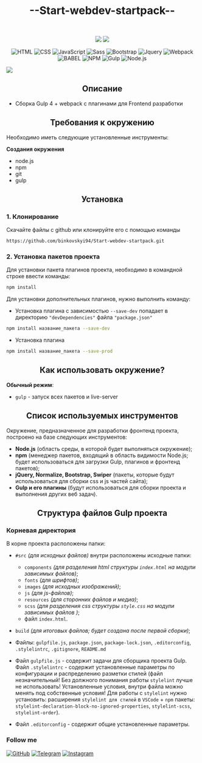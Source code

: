 <h1 align="center">--Start-webdev-startpack--</h2>
<br>
<div align="center">

<a href="https://github.com/binkovskyi94"><img src="https://img.shields.io/badge/made%20by-binkovskyi94-orange.svg?style=plastic&logo=github"></a> <a href="https://github.com/binkovskyi94/Start-webdev-startpack"><img src="https://img.shields.io/badge/-downloads-green.svg?style=plastic&logo="></a>
</div> 

<div align="center">

![HTML](https://img.shields.io/badge/-HTML-orange?style=plastic&logo=HTML5) ![CSS](https://img.shields.io/badge/-CSS3-blue?style=plastic&logo=CSS3) ![JavaScript](https://img.shields.io/badge/-JavaScript-yellow?style=plastic&logo=JavaScript) ![Sass](https://img.shields.io/badge/-Sass-pink?style=plastic&logo=Sass) ![Bootstrap](https://img.shields.io/badge/-Bootstrap-7952B3?style=plastic&logo=Bootstrap) ![Jquery](https://img.shields.io/badge/-Jquery-0769AD?style=plastic&logo=Jquery) ![Webpack](https://img.shields.io/badge/-Webpack-8DD6F9?style=plastic&logo=Webpack) ![BABEL](https://img.shields.io/badge/-BABEL-F9DC3E?style=plastic&logo=BABEL) ![NPM](https://img.shields.io/badge/-NPM-CB3837?style=plastic&logo=NPM) ![Gulp](https://img.shields.io/badge/-Gulp-CF4647?style=plastic&logo=Gulp) ![Node.js](https://img.shields.io/badge/-Node.js-339933?style=plastic&logo=Node.js)
</div>

<img src="https://file.modx.pro/files/a/1/c/a1c54076c96029a70c7c3979a64c6a42.png" />

<h2 align="center">Описание</h2>

- Сборка Gulp 4 + webpack с плагинами для Frontend разработки

<h2 align="center">Требования к окружению</h2>
Необходимо иметь следующие установленные инструменты:<br>


**Cоздания окружения**
-	node.js
- npm
-	git
-	gulp

<h2 align="center">Установка</h2>

### 1. Клонирование

Скачайте файлы с github или клонируйте его c помощью команды

```bash
https://github.com/binkovskyi94/Start-webdev-startpack.git
```

### 2. Установка пакетов проекта
Для установки пакета плагинов проекта, необходимо в командной строке ввести команды:
```bash
npm install
```

Для установки дополнительных плагинов, нужно выполнить команду:

- Установка плагина с зависимостью ``` --save-dev ``` попадает в директорию ``` "devDependencies" ``` файла ``` "package.json" ```
```bash
npm install название_пакета --save-dev
```

- Установка плагина
```bash
npm install название_пакета --save-prod
```

<h2 align="center">Как использовать окружение?</h2> 

**Обычный режим**: 
- `gulp`                - запуск всех пакетов и live-server         

<h2 align="center">Список используемых инструментов</h2> 

Окружение, предназначенное для разработки фронтенд проекта, построено на базе следующих инструментов:

- **Node.js** (область среды, в которой будет выполняться окружение);
- **npm** (менеджер пакетов, входящий в область видимости Node.js; будет использоваться для загрузки Gulp, плагинов и фронтенд пакетов);
- **jQuery, Normalize, Bootstrap, Swiper** (пакеты, которые будут использоваться для сборки css и js частей сайта);
- **Gulp и его плагины** (будут использоваться для сборки проекта и выполнения других веб задач).

<h2 align="center">Структура файлов Gulp проекта</h2> 

### Корневая директория
В корне проекта расположены папки:

- `#src` *(для исходных файлов)* внутри расположены исходные папки:
    - `components` *(для разделения html структуры `index.html` на модули зависимых файлов)*;
    - `fonts` *(для шрифтов)*;
    - `images` *(для исходных изображений)*;
    - `js` *(для js-файлов)*;
    - `resources` *(для сторонних файлов и медиа)*;
    - `scss` *(для разделения css структуры `style.css` на модули зависимых файлов )*;
    - файл `index.html`.
- `build` *(для итоговых файлов; будет создана после первой сборки)*;

 - Файлы: `gulpfile.js`, `package.json`, `package-lock.json`, `.editorconfig`, `.stylelintrc`, `.gitignore`, `README.md` 
 - Файл `gulpfile.js` - содержит задачи для сборщика проекта Gulp. Файл `.stylelintrc` - содержит установленные параметры по конфигурации и распределению разметки стилей (файл незначительный! Без должного понимания работы `stylelint` лучше не использовать! Установленные условия, внутри файла можно менять под собственные условия! Для работы с `stylelint` нужно установить: расширения `stylelint для стилей` в `VSCode` + `npm` пакеты: `stylelint-declaration-block-no-ignored-properties`, `stylelint-scss`, `stylelint-order`). 
 - Файл `.editorconfig` - содержит общие установленные параметры.

### Follow me

<p align="center">

[![GitHub](https://img.shields.io/badge/-GitHub-181717?style=plastic&logo=GitHub)](https://github.com/binkovskyi94)
[![Telegram](https://img.shields.io/badge/-Telegram-26A5E4?style=plastic&logo=Telegram)](https://t.me/evgeny_binkovskyi)
[![Instagram](https://img.shields.io/badge/-Instagram-E4405F?style=plastic&logo=Instagram)](https://www.instagram.com/evgeny_binkovskyi)
